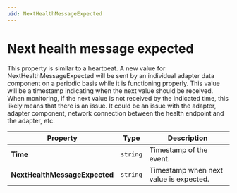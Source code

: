 ```yaml
---
uid: NextHealthMessageExpected
---
```


# Next health message expected

This property is similar to a heartbeat. A new value for NextHealthMessageExpected will be sent by an individual adapter data component on a periodic basis while it is functioning properly. This value will be a timestamp indicating when the next value should be received. When monitoring, if the next value is not received by the indicated time, this likely means that there is an issue. It could be an issue with the adapter, adapter component, network connection between the health endpoint and the adapter, etc.

| Property                          | Type                                 | Description                            |
|-----------------------------------|--------------------------------------|----------------------------------------|
| **Time**                          | `string`                             | Timestamp of the event.                |
| **NextHealthMessageExpected**     | `string`                              | Timestamp when next value is expected. |
